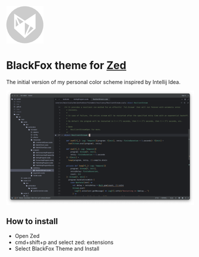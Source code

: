 <img src="images/icon.png" width="100" />

# BlackFox theme for [Zed](https://zed.dev/)

The initial version of my personal color scheme inspired by Intellij Idea.

![screenshot.png](images/screenshot.png)

## How to install

- Open Zed
- cmd+shift+p and select zed: extensions
- Select BlackFox Theme and Install
